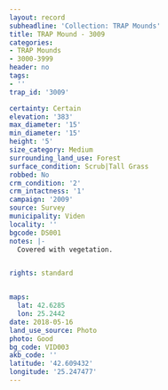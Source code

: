 ```yaml
---
layout: record
subheadline: 'Collection: TRAP Mounds'
title: TRAP Mound - 3009
categories:
- TRAP Mounds
- 3000-3999
header: no
tags:
- ''
trap_id: '3009'

certainty: Certain
elevation: '383'
max_diameter: '15'
min_diameter: '15'
height: '5'
size_category: Medium
surrounding_land_use: Forest
surface_condition: Scrub|Tall Grass
robbed: No
crm_condition: '2'
crm_intactness: '1'
campaign: '2009'
source: Survey
municipality: Viden
locality: ''
bgcode: DS001
notes: |-
  Covered with vegetation.


rights: standard


maps:
  lat: 42.6285
  lon: 25.2442
date: 2018-05-16
land_use_source: Photo
photo: Good
bg_code: VID003
akb_code: ''
latitude: '42.609432'
longitude: '25.247477'
---
```

